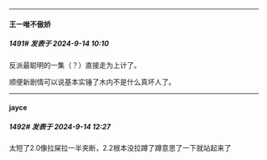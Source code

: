 ﻿
*****

####  王一唯不傲娇  
##### 1491#       发表于 2024-9-14 10:10

反派最聪明的一集（？）直接走为上计了。

顺便新剧情可以说基本实锤了木内不是什么真坏人了。


*****

####  jayce  
##### 1492#       发表于 2024-9-14 12:27

太短了2.0像拉屎拉一半夹断，2.2根本没拉蹲了蹲意思了一下就站起来了

